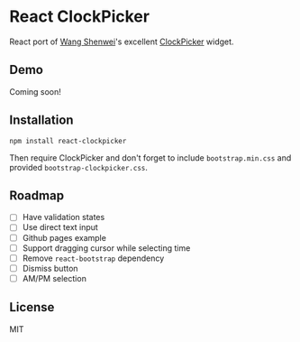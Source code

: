 # React ClockPicker

React port of [Wang Shenwei](https://github.com/weareoutman)'s excellent [ClockPicker](https://github.com/weareoutman/clockpicker) widget.

## Demo

Coming soon!

## Installation

```
npm install react-clockpicker
```

Then require ClockPicker and don't forget to include `bootstrap.min.css` and provided `bootstrap-clockpicker.css`.

## Roadmap

- [ ] Have validation states
- [ ] Use direct text input
- [ ] Github pages example
- [ ] Support dragging cursor while selecting time
- [ ] Remove `react-bootstrap` dependency
- [ ] Dismiss button
- [ ] AM/PM selection

## License

MIT
